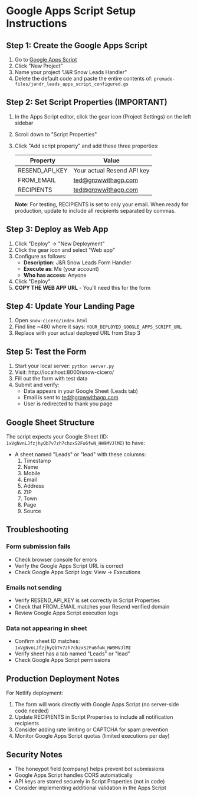 # Google Apps Script Setup Instructions

## Step 1: Create the Google Apps Script

1. Go to [Google Apps Script](https://script.google.com/)
2. Click "New Project"
3. Name your project "J&R Snow Leads Handler"
4. Delete the default code and paste the entire contents of: `premade-files/jandr_leads_apps_script_configured.gs`

## Step 2: Set Script Properties (IMPORTANT)

1. In the Apps Script editor, click the gear icon (Project Settings) on the left sidebar
2. Scroll down to "Script Properties"
3. Click "Add script property" and add these three properties:

   | Property | Value |
   |----------|-------|
   | RESEND_API_KEY | Your actual Resend API key |
   | FROM_EMAIL | ted@growwithagp.com |
   | RECIPIENTS | ted@growwithagp.com |

   **Note**: For testing, RECIPIENTS is set to only your email. When ready for production, update to include all recipients separated by commas.

## Step 3: Deploy as Web App

1. Click "Deploy" → "New Deployment"
2. Click the gear icon and select "Web app"
3. Configure as follows:
   - **Description**: J&R Snow Leads Form Handler
   - **Execute as**: Me (your account)
   - **Who has access**: Anyone
4. Click "Deploy"
5. **COPY THE WEB APP URL** - You'll need this for the form

## Step 4: Update Your Landing Page

1. Open `snow-cicero/index.html`
2. Find line ~480 where it says: `YOUR_DEPLOYED_GOOGLE_APPS_SCRIPT_URL`
3. Replace with your actual deployed URL from Step 3

## Step 5: Test the Form

1. Start your local server: `python server.py`
2. Visit: http://localhost:8000/snow-cicero/
3. Fill out the form with test data
4. Submit and verify:
   - Data appears in your Google Sheet (Leads tab)
   - Email is sent to ted@growwithagp.com
   - User is redirected to thank you page

## Google Sheet Structure

The script expects your Google Sheet (ID: `1xVgNvnLJfzjhyQb7v7zh7chzxS2Fu6fwN_HW9MVJlMI`) to have:

- A sheet named "Leads" or "lead" with these columns:
  1. Timestamp
  2. Name
  3. Mobile
  4. Email
  5. Address
  6. ZIP
  7. Town
  8. Page
  9. Source

## Troubleshooting

### Form submission fails
- Check browser console for errors
- Verify the Google Apps Script URL is correct
- Check Google Apps Script logs: View → Executions

### Emails not sending
- Verify RESEND_API_KEY is set correctly in Script Properties
- Check that FROM_EMAIL matches your Resend verified domain
- Review Google Apps Script execution logs

### Data not appearing in sheet
- Confirm sheet ID matches: `1xVgNvnLJfzjhyQb7v7zh7chzxS2Fu6fwN_HW9MVJlMI`
- Verify sheet has a tab named "Leads" or "lead"
- Check Google Apps Script permissions

## Production Deployment Notes

For Netlify deployment:
1. The form will work directly with Google Apps Script (no server-side code needed)
2. Update RECIPIENTS in Script Properties to include all notification recipients
3. Consider adding rate limiting or CAPTCHA for spam prevention
4. Monitor Google Apps Script quotas (limited executions per day)

## Security Notes

- The honeypot field (company) helps prevent bot submissions
- Google Apps Script handles CORS automatically
- API keys are stored securely in Script Properties (not in code)
- Consider implementing additional validation in the Apps Script